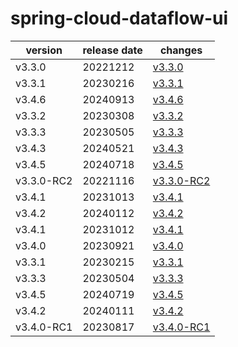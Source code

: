 # spring-cloud-dataflow-ui	


|version|release date|changes|
|---|---|---|
|v3.3.0|20221212|[v3.3.0](./v3.3.0-20221212.md)|
|v3.3.1|20230216|[v3.3.1](./v3.3.1-20230216.md)|
|v3.4.6|20240913|[v3.4.6](./v3.4.6-20240913.md)|
|v3.3.2|20230308|[v3.3.2](./v3.3.2-20230308.md)|
|v3.3.3|20230505|[v3.3.3](./v3.3.3-20230505.md)|
|v3.4.3|20240521|[v3.4.3](./v3.4.3-20240521.md)|
|v3.4.5|20240718|[v3.4.5](./v3.4.5-20240718.md)|
|v3.3.0-RC2|20221116|[v3.3.0-RC2](./v3.3.0-RC2-20221116.md)|
|v3.4.1|20231013|[v3.4.1](./v3.4.1-20231013.md)|
|v3.4.2|20240112|[v3.4.2](./v3.4.2-20240112.md)|
|v3.4.1|20231012|[v3.4.1](./v3.4.1-20231012.md)|
|v3.4.0|20230921|[v3.4.0](./v3.4.0-20230921.md)|
|v3.3.1|20230215|[v3.3.1](./v3.3.1-20230215.md)|
|v3.3.3|20230504|[v3.3.3](./v3.3.3-20230504.md)|
|v3.4.5|20240719|[v3.4.5](./v3.4.5-20240719.md)|
|v3.4.2|20240111|[v3.4.2](./v3.4.2-20240111.md)|
|v3.4.0-RC1|20230817|[v3.4.0-RC1](./v3.4.0-RC1-20230817.md)|
